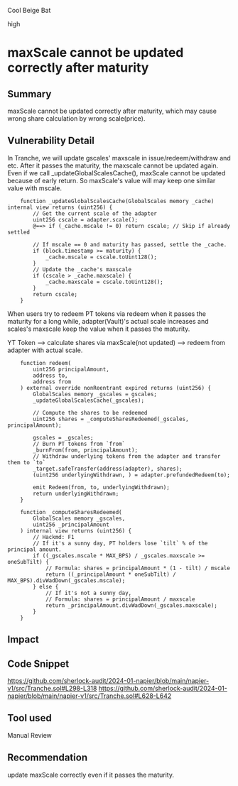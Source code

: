 Cool Beige Bat

high

# maxScale cannot be updated correctly after maturity

## Summary
maxScale cannot be updated correctly after maturity, which may cause wrong share calculation by wrong scale(price).

## Vulnerability Detail
In Tranche, we will update gscales' maxscale in issue/redeem/withdraw and etc. After it passes the maturity, the maxscale cannot be updated again. Even if we call _updateGlobalScalesCache(), maxScale cannot be updated because of early return.
So maxScale's value will may keep one similar value with mscale.

```solidity
    function _updateGlobalScalesCache(GlobalScales memory _cache) internal view returns (uint256) {
        // Get the current scale of the adapter
        uint256 cscale = adapter.scale();
        @==> if (_cache.mscale != 0) return cscale; // Skip if already settled

        // If mscale == 0 and maturity has passed, settle the _cache.
        if (block.timestamp >= maturity) {
            _cache.mscale = cscale.toUint128();
        }
        // Update the _cache's maxscale
        if (cscale > _cache.maxscale) {
            _cache.maxscale = cscale.toUint128();
        }
        return cscale;
    }
```
When users try to redeem PT tokens via redeem when it passes the maturity for a long while, adapter(Vault)'s actual scale increases and scales's maxscale keep the value when it passes the maturity. 

YT Token --> calculate shares via maxScale(not updated) --> redeem from adapter with actual scale.

```solidity
    function redeem(
        uint256 principalAmount,
        address to,
        address from
    ) external override nonReentrant expired returns (uint256) {
        GlobalScales memory _gscales = gscales;
        _updateGlobalScalesCache(_gscales);

        // Compute the shares to be redeemed
        uint256 shares = _computeSharesRedeemed(_gscales, principalAmount);

        gscales = _gscales;
        // Burn PT tokens from `from`
        _burnFrom(from, principalAmount);
        // Withdraw underlying tokens from the adapter and transfer them to `to`
        _target.safeTransfer(address(adapter), shares);
        (uint256 underlyingWithdrawn, ) = adapter.prefundedRedeem(to);

        emit Redeem(from, to, underlyingWithdrawn);
        return underlyingWithdrawn;
    }

    function _computeSharesRedeemed(
        GlobalScales memory _gscales,
        uint256 _principalAmount
    ) internal view returns (uint256) {
        // Hackmd: F1
        // If it's a sunny day, PT holders lose `tilt` % of the principal amount.
        if ((_gscales.mscale * MAX_BPS) / _gscales.maxscale >= oneSubTilt) {
            // Formula: shares = principalAmount * (1 - tilt) / mscale
            return ((_principalAmount * oneSubTilt) / MAX_BPS).divWadDown(_gscales.mscale);
        } else {
            // If it's not a sunny day,
            // Formula: shares = principalAmount / maxscale
            return _principalAmount.divWadDown(_gscales.maxscale);
        }
    }
```

## Impact

## Code Snippet
https://github.com/sherlock-audit/2024-01-napier/blob/main/napier-v1/src/Tranche.sol#L298-L318
https://github.com/sherlock-audit/2024-01-napier/blob/main/napier-v1/src/Tranche.sol#L628-L642
## Tool used

Manual Review

## Recommendation
update maxScale correctly even if it passes the maturity.
